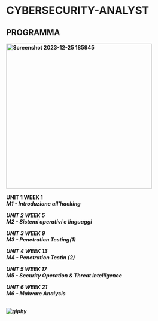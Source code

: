 <h1> <b> CYBERSECURITY-ANALYST </h1 </b>

<h2> <strong> PROGRAMMA </h2> </strong>
   <img width="389" alt="Screenshot 2023-12-25 185945" src="https://github.com/Jenovia02/Cybersecurity- 
   Analyst/assets/134729946/1eca3aa4-cc5c-4c2e-9696-2bd57e619743">

   <strong> UNIT 1 WEEK 1</strong>  <br>
     <i> M1 - Introduzione all'hacking  <br>

   <strong> UNIT 2 WEEK 5 </strong> <br>
     <i> M2 - Sistemi operativi e linguaggi  <br>

   <strong> UNIT 3 WEEK 9 </strong> <br>
     <i> M3 - Penetration Testing(1)  <br>

   <strong> UNIT 4 WEEK 13 </strong> <br>
     <i> M4 - Penetration Testin (2)  <br>

   <strong> UNIT 5 WEEK 17 </strong> <br>
     <i> M5 - Security Operation & Threat Intelligence  <br>

   <strong> UNIT 6 WEEK 21 </strong>  <br>
     <i> M6 - Malware Analysis  <br>

<br> ![giphy](https://github.com/Jenovia02/Cybersecurity-Analyst/assets/134729946/ad5d5180-1532-40ed-ab83-315956470744)



